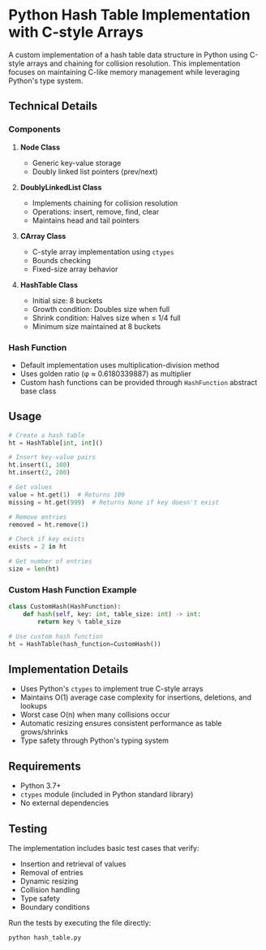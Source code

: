 # Python Hash Table Implementation with C-style Arrays

A custom implementation of a hash table data structure in Python using C-style arrays and chaining for collision resolution. This implementation focuses on maintaining C-like memory management while leveraging Python's type system.

## Technical Details

### Components

1. **Node Class**

   - Generic key-value storage
   - Doubly linked list pointers (prev/next)

2. **DoublyLinkedList Class**

   - Implements chaining for collision resolution
   - Operations: insert, remove, find, clear
   - Maintains head and tail pointers

3. **CArray Class**

   - C-style array implementation using `ctypes`
   - Bounds checking
   - Fixed-size array behavior

4. **HashTable Class**
   - Initial size: 8 buckets
   - Growth condition: Doubles size when full
   - Shrink condition: Halves size when ≤ 1/4 full
   - Minimum size maintained at 8 buckets

### Hash Function

- Default implementation uses multiplication-division method
- Uses golden ratio (φ ≈ 0.6180339887) as multiplier
- Custom hash functions can be provided through `HashFunction` abstract base class

## Usage

```python
# Create a hash table
ht = HashTable[int, int]()  

# Insert key-value pairs
ht.insert(1, 100)
ht.insert(2, 200)

# Get values
value = ht.get(1)  # Returns 100
missing = ht.get(999)  # Returns None if key doesn't exist

# Remove entries
removed = ht.remove(1) 

# Check if key exists
exists = 2 in ht 

# Get number of entries
size = len(ht)
```

### Custom Hash Function Example

```python
class CustomHash(HashFunction):
    def hash(self, key: int, table_size: int) -> int:
        return key % table_size

# Use custom hash function
ht = HashTable(hash_function=CustomHash())
```

## Implementation Details

- Uses Python's `ctypes` to implement true C-style arrays
- Maintains O(1) average case complexity for insertions, deletions, and lookups
- Worst case O(n) when many collisions occur
- Automatic resizing ensures consistent performance as table grows/shrinks
- Type safety through Python's typing system

## Requirements

- Python 3.7+
- `ctypes` module (included in Python standard library)
- No external dependencies


## Testing

The implementation includes basic test cases that verify:

- Insertion and retrieval of values
- Removal of entries
- Dynamic resizing
- Collision handling
- Type safety
- Boundary conditions

Run the tests by executing the file directly:

```bash
python hash_table.py
```
